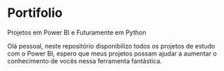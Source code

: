 # Portifolio
Projetos em Power BI e Futuramente em Python

Olá pessoal, neste repositório disponibilizo todos os projetos de estudo com o Power BI, espero que meus projetos possam ajudar a aumentar o conhecimento de vocês nessa ferramenta fantástica.
